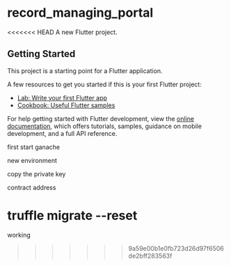 # record_managing_portal

<<<<<<< HEAD
A new Flutter project.

## Getting Started

This project is a starting point for a Flutter application.

A few resources to get you started if this is your first Flutter project:

- [Lab: Write your first Flutter app](https://docs.flutter.dev/get-started/codelab)
- [Cookbook: Useful Flutter samples](https://docs.flutter.dev/cookbook)

For help getting started with Flutter development, view the
[online documentation](https://docs.flutter.dev/), which offers tutorials,
samples, guidance on mobile development, and a full API reference.


first start ganache 

new environment 

copy the private key

contract address

truffle migrate --reset
=======
working
>>>>>>> 9a59e00b1e0fb723d26d97f6506de2bff283563f

